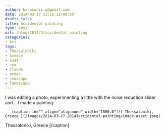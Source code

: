 ```yaml
---
author: karamanis.g@gmail.com
date: 2014-03-17 13:16:11+00:00
draft: false
title: Accidental painting
type: post
url: /blog/2014/3/accidental-painting
categories:
- Art
tags:
- Thessaloniki
- Greece
- boat
- sea
- clouds
- green
- seascape
- landscape
---
```


I was editing a photo, experimenting a little with the noise reduction slider and... I made a painting:


  
       [caption id="" align="alignnone" width="1500.0"]![ Thessaloniki, Greece ](/images/2014-03-17-20143accidental-painting/image-asset.jpeg)
 Thessaloniki, Greece [/caption]
